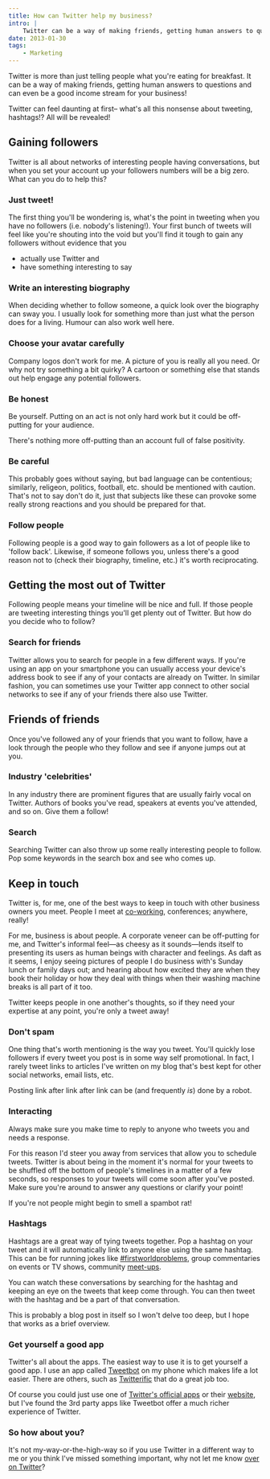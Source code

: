 ```yaml
---
title: How can Twitter help my business?
intro: |
    Twitter can be a way of making friends, getting human answers to questions and can even be a good income stream for your business!
date: 2013-01-30
tags:
    - Marketing
---
```


Twitter is more than just telling people what you're eating for breakfast. It can be a way of making friends, getting human answers to questions and can even be a good income stream for your business!

Twitter can feel daunting at first– what's all this nonsense about tweeting, hashtags!? All will be revealed!

## Gaining followers

Twitter is all about networks of interesting people having conversations, but when you set your account up your followers numbers will be a big zero. What can you do to help this?

### Just tweet!

The first thing you'll be wondering is, what's the point in tweeting when you have no followers (i.e. nobody's listening!). Your first bunch of tweets will feel like you're shouting into the void but you'll find it tough to gain any followers without evidence that you

* actually use Twitter and
* have something interesting to say

### Write an interesting biography

When deciding whether to follow someone, a quick look over the biography can sway you. I usually look for something more than just what the person does for a living. Humour can also work well here.

### Choose your avatar carefully

Company logos don't work for me. A picture of you is really all you need. Or why not try something a bit quirky? A cartoon or something else that stands out help engage any potential followers.

### Be honest

Be yourself. Putting on an act is not only hard work but it could be off-putting for your audience.

There's nothing more off-putting than an account full of false positivity.

### Be careful

This probably goes without saying, but bad language can be contentious; similarly, religeon, politics, football, etc. should be mentioned with caution. That's not to say don't do it, just that subjects like these can provoke some really strong reactions and you should be prepared for that.

### Follow people

Following people is a good way to gain followers as a lot of people like to 'follow back'. Likewise, if someone follows you, unless there's a good reason not to (check their biography, timeline, etc.) it's worth reciprocating.

## Getting the most out of Twitter

Following people means your timeline will be nice and full. If those people are tweeting interesting things you'll get plenty out of Twitter. But how do you decide who to follow?

### Search for friends

Twitter allows you to search for people in a few different ways. If you're using an app on your smartphone you can usually access your device's address book to see if any of your contacts are already on Twitter. In similar fashion, you can sometimes use your Twitter app connect to other social networks to see if any of your friends there also use Twitter.

## Friends of friends

Once you've followed any of your friends that you want to follow, have a look through the people who they follow and see if anyone jumps out at you.

### Industry 'celebrities'

In any industry there are prominent figures that are usually fairly vocal on Twitter. Authors of books you've read, speakers at events you've attended, and so on. Give them a follow!

### Search

Searching Twitter can also throw up some really interesting people to follow. Pop some keywords in the search box and see who comes up.

## Keep in touch

Twitter is, for me, one of the best ways to keep in touch with other business owners you meet. People I meet at [co-working](http://tempertemper.net/blog/my-introduction-to-co-working), conferences; anywhere, really!

For me, business is about people. A corporate veneer can be off-putting for me, and Twitter's informal feel—as cheesy as it sounds—lends itself to presenting its users as human beings with character and feelings. As daft as it seems, I enjoy seeing pictures of people I do business with's Sunday lunch or family days out; and hearing about how excited they are when they book their holiday or how they deal with things when their washing machine breaks is all part of it too.

Twitter keeps people in one another's thoughts, so if they need your expertise at any point, you're only a tweet away!

### Don't spam

One thing that's worth mentioning is the way you tweet. You'll quickly lose followers if every tweet you post is in some way self promotional. In fact, I rarely tweet links to articles I've written on my blog that's best kept for other social networks, email lists, etc.

Posting link after link after link can be (and frequently _is_) done by a robot.

### Interacting

Always make sure you make time to reply to anyone who tweets you and needs a response.

For this reason I'd steer you away from services that allow you to schedule tweets. Twitter is about being in the moment it's normal for your tweets to be shuffled off the bottom of people's timelines in a matter of a few seconds, so responses to your tweets will come soon after you've posted. Make sure you're around to answer any questions or clarify your point!

If you're not people might begin to smell a spambot rat!

### Hashtags

Hashtags are a great way of tying tweets together. Pop a hashtag on your tweet and it will automatically link to anyone else using the same hashtag. This can be for running jokes like [#firstworldproblems](https://twitter.com/search?q=%23firstworldproblems&src=tyah), group commentaries on events or TV shows, community [meet-ups](https://twitter.com/search?q=%23northeasthour&src=typd).

You can watch these conversations by searching for the hashtag and keeping an eye on the tweets that keep come through. You can then tweet with the hashtag and be a part of that conversation.

This is probably a blog post in itself so I won't delve too deep, but I hope that works as a brief overview.

### Get yourself a good app

Twitter's all about the apps. The easiest way to use it is to get yourself a good app. I use an app called [Tweetbot](http://tapbots.com/software/tweetbot/) on my phone which makes life a lot easier. There are others, such as [Twitterific](http://twitterrific.com/ios) that do a great job too.

Of course you could just use one of [Twitter's official apps](https://twitter.com/download) or their [website](https://twitter.com), but I've found the 3rd party apps like Tweetbot offer a much richer experience of Twitter.

### So how about you?

It's not my-way-or-the-high-way so if you use Twitter in a different way to me or you think I've missed something important, why not let me know [over on Twitter](https://twitter.com/tempertemper)?
